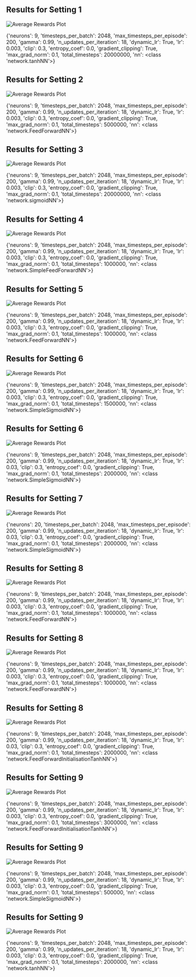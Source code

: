## Results for Setting 1
![Average Rewards Plot](/home/benedikt/PycharmProjects/nn_verification/pendelum/neural_network/network_code/PPO/training_docs/networks/graph1.png)

{'neurons': 9, 'timesteps_per_batch': 2048, 'max_timesteps_per_episode': 200, 'gamma': 0.99, 'n_updates_per_iteration': 18, 'dynamic_lr': True, 'lr': 0.003, 'clip': 0.3, 'entropy_coef': 0.0, 'gradient_clipping': True, 'max_grad_norm': 0.1, 'total_timesteps': 20000000, 'nn': <class 'network.tanhNN'>}

## Results for Setting 2
![Average Rewards Plot](/home/benedikt/PycharmProjects/nn_verification/pendelum/neural_network/network_code/PPO/training_docs/networks/graph2.png)

{'neurons': 9, 'timesteps_per_batch': 2048, 'max_timesteps_per_episode': 200, 'gamma': 0.99, 'n_updates_per_iteration': 18, 'dynamic_lr': True, 'lr': 0.003, 'clip': 0.3, 'entropy_coef': 0.0, 'gradient_clipping': True, 'max_grad_norm': 0.1, 'total_timesteps': 5000000, 'nn': <class 'network.FeedForwardNN'>}

## Results for Setting 3
![Average Rewards Plot](/home/benedikt/PycharmProjects/nn_verification/pendelum/neural_network/network_code/PPO/training_docs/networks/graph3.png)

{'neurons': 9, 'timesteps_per_batch': 2048, 'max_timesteps_per_episode': 200, 'gamma': 0.99, 'n_updates_per_iteration': 18, 'dynamic_lr': True, 'lr': 0.003, 'clip': 0.3, 'entropy_coef': 0.0, 'gradient_clipping': True, 'max_grad_norm': 0.1, 'total_timesteps': 20000000, 'nn': <class 'network.sigmoidNN'>}

## Results for Setting 4
![Average Rewards Plot](/home/benedikt/PycharmProjects/nn_verification/pendelum/neural_network/network_code/PPO/training_docs/networks/graph4.png)

{'neurons': 9, 'timesteps_per_batch': 2048, 'max_timesteps_per_episode': 200, 'gamma': 0.99, 'n_updates_per_iteration': 18, 'dynamic_lr': True, 'lr': 0.003, 'clip': 0.3, 'entropy_coef': 0.0, 'gradient_clipping': True, 'max_grad_norm': 0.1, 'total_timesteps': 1000000, 'nn': <class 'network.SimpleFeedForwardNN'>}

## Results for Setting 5
![Average Rewards Plot](/home/benedikt/PycharmProjects/nn_verification/pendelum/neural_network/network_code/PPO/training_docs/networks/graph5.png)

{'neurons': 9, 'timesteps_per_batch': 2048, 'max_timesteps_per_episode': 200, 'gamma': 0.99, 'n_updates_per_iteration': 18, 'dynamic_lr': True, 'lr': 0.003, 'clip': 0.3, 'entropy_coef': 0.0, 'gradient_clipping': True, 'max_grad_norm': 0.1, 'total_timesteps': 1000000, 'nn': <class 'network.FeedForwardNN'>}

## Results for Setting 6
![Average Rewards Plot](/home/benedikt/PycharmProjects/nn_verification/pendelum/neural_network/network_code/PPO/training_docs/networks/graph6.png)

{'neurons': 9, 'timesteps_per_batch': 2048, 'max_timesteps_per_episode': 200, 'gamma': 0.99, 'n_updates_per_iteration': 18, 'dynamic_lr': True, 'lr': 0.003, 'clip': 0.3, 'entropy_coef': 0.0, 'gradient_clipping': True, 'max_grad_norm': 0.1, 'total_timesteps': 1500000, 'nn': <class 'network.SimpleSigmoidNN'>}

## Results for Setting 6
![Average Rewards Plot](/home/benedikt/PycharmProjects/nn_verification/pendelum/neural_network/network_code/PPO/training_docs/networks/graph6.png)

{'neurons': 9, 'timesteps_per_batch': 2048, 'max_timesteps_per_episode': 200, 'gamma': 0.99, 'n_updates_per_iteration': 18, 'dynamic_lr': True, 'lr': 0.03, 'clip': 0.3, 'entropy_coef': 0.0, 'gradient_clipping': True, 'max_grad_norm': 0.1, 'total_timesteps': 2000000, 'nn': <class 'network.SimpleSigmoidNN'>}

## Results for Setting 7
![Average Rewards Plot](/home/benedikt/PycharmProjects/nn_verification/pendelum/neural_network/network_code/PPO/training_docs/networks/graph7.png)

{'neurons': 20, 'timesteps_per_batch': 2048, 'max_timesteps_per_episode': 200, 'gamma': 0.99, 'n_updates_per_iteration': 18, 'dynamic_lr': True, 'lr': 0.03, 'clip': 0.3, 'entropy_coef': 0.0, 'gradient_clipping': True, 'max_grad_norm': 0.1, 'total_timesteps': 2000000, 'nn': <class 'network.SimpleSigmoidNN'>}

## Results for Setting 8
![Average Rewards Plot](/home/benedikt/PycharmProjects/nn_verification/pendelum/neural_network/network_code/PPO/training_docs/networks/graph8.png)

{'neurons': 9, 'timesteps_per_batch': 2048, 'max_timesteps_per_episode': 200, 'gamma': 0.99, 'n_updates_per_iteration': 18, 'dynamic_lr': True, 'lr': 0.003, 'clip': 0.3, 'entropy_coef': 0.0, 'gradient_clipping': True, 'max_grad_norm': 0.1, 'total_timesteps': 1000000, 'nn': <class 'network.FeedForwardNN'>}

## Results for Setting 8
![Average Rewards Plot](/home/benedikt/PycharmProjects/nn_verification/pendelum/neural_network/network_code/PPO/training_docs/networks/graph8.png)

{'neurons': 9, 'timesteps_per_batch': 2048, 'max_timesteps_per_episode': 200, 'gamma': 0.99, 'n_updates_per_iteration': 18, 'dynamic_lr': True, 'lr': 0.003, 'clip': 0.3, 'entropy_coef': 0.0, 'gradient_clipping': True, 'max_grad_norm': 0.1, 'total_timesteps': 1000000, 'nn': <class 'network.FeedForwardNN'>}

## Results for Setting 8
![Average Rewards Plot](/home/benedikt/PycharmProjects/nn_verification/pendelum/neural_network/network_code/PPO/training_docs/networks/graph8.png)

{'neurons': 9, 'timesteps_per_batch': 2048, 'max_timesteps_per_episode': 200, 'gamma': 0.99, 'n_updates_per_iteration': 18, 'dynamic_lr': True, 'lr': 0.03, 'clip': 0.3, 'entropy_coef': 0.0, 'gradient_clipping': True, 'max_grad_norm': 0.1, 'total_timesteps': 2000000, 'nn': <class 'network.FeedForwardInitialisationTanhNN'>}

## Results for Setting 9
![Average Rewards Plot](/home/benedikt/PycharmProjects/nn_verification/pendelum/neural_network/network_code/PPO/training_docs/networks/graph9.png)

{'neurons': 9, 'timesteps_per_batch': 2048, 'max_timesteps_per_episode': 200, 'gamma': 0.99, 'n_updates_per_iteration': 18, 'dynamic_lr': True, 'lr': 0.003, 'clip': 0.3, 'entropy_coef': 0.0, 'gradient_clipping': True, 'max_grad_norm': 0.1, 'total_timesteps': 3000000, 'nn': <class 'network.FeedForwardInitialisationTanhNN'>}

## Results for Setting 9
![Average Rewards Plot](/home/benedikt/PycharmProjects/nn_verification/pendelum/neural_network/network_code/PPO/training_docs/networks/graph9.png)

{'neurons': 9, 'timesteps_per_batch': 2048, 'max_timesteps_per_episode': 200, 'gamma': 0.99, 'n_updates_per_iteration': 18, 'dynamic_lr': True, 'lr': 0.003, 'clip': 0.3, 'entropy_coef': 0.0, 'gradient_clipping': True, 'max_grad_norm': 0.1, 'total_timesteps': 500000, 'nn': <class 'network.SimpleSigmoidNN'>}

## Results for Setting 9
![Average Rewards Plot](/home/benedikt/PycharmProjects/nn_verification/pendelum/neural_network/network_code/PPO/training_docs/networks/graph9.png)

{'neurons': 9, 'timesteps_per_batch': 2048, 'max_timesteps_per_episode': 200, 'gamma': 0.99, 'n_updates_per_iteration': 18, 'dynamic_lr': True, 'lr': 0.003, 'clip': 0.3, 'entropy_coef': 0.0, 'gradient_clipping': True, 'max_grad_norm': 0.1, 'total_timesteps': 2000000, 'nn': <class 'network.tanhNN'>}

